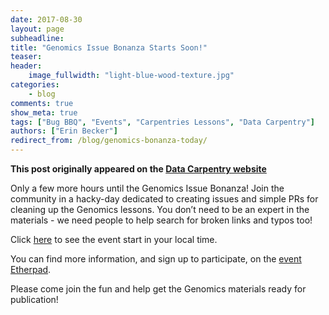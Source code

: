 ```yaml
---
date: 2017-08-30
layout: page  
subheadline:  
title: "Genomics Issue Bonanza Starts Soon!"  
teaser:   
header:  
    image_fullwidth: "light-blue-wood-texture.jpg"  
categories:  
    - blog  
comments: true  
show_meta: true  
tags: ["Bug BBQ", "Events", "Carpentries Lessons", "Data Carpentry"]
authors: ["Erin Becker"]  
redirect_from: /blog/genomics-bonanza-today/
--- 
```


**This post originally appeared on the [Data Carpentry website](https://datacarpentry.org)**

Only a few more hours until the Genomics Issue Bonanza! Join the community in a hacky-day dedicated to
creating issues and simple PRs for cleaning up the Genomics lessons. You don’t need to be an expert in
the materials - we need people to help search for broken links and typos too!

Click [here](https://tinyurl.com/ycqf9l2a) to see the event start in your local time.  

You can find more information, and sign up to participate, on the [event Etherpad](http://pad.software-carpentry.org/genomics-issue-bonanza).

Please come join the fun and help get the Genomics materials ready for publication!
